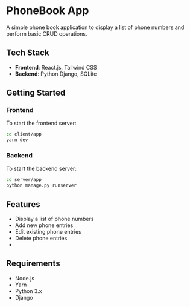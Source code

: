 # PhoneBook App

A simple phone book application to display a list of phone numbers and perform basic CRUD operations.

## Tech Stack

- **Frontend**: React.js, Tailwind CSS
- **Backend**: Python Django, SQLite

## Getting Started

### Frontend

To start the frontend server:

```bash
cd client/app
yarn dev
```

### Backend

To start the backend server:

```bash
cd server/app
python manage.py runserver
```

## Features
- Display a list of phone numbers
- Add new phone entries
- Edit existing phone entries
- Delete phone entries
- 
## Requirements
- Node.js
- Yarn
- Python 3.x
- Django
